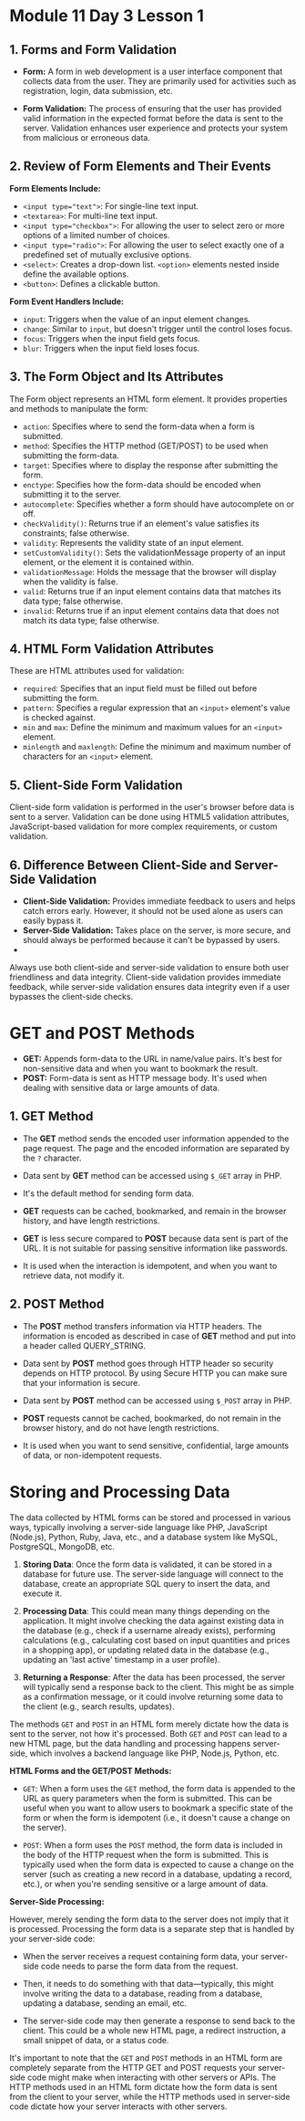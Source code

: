 # Module 11 Day 3 Lesson 1

## 1. Forms and Form Validation

- **Form:** A form in web development is a user interface component that collects data from the user. They are primarily used for activities such as registration, login, data submission, etc.

- **Form Validation:** The process of ensuring that the user has provided valid information in the expected format before the data is sent to the server. Validation enhances user experience and protects your system from malicious or erroneous data.

## 2. Review of Form Elements and Their Events

**Form Elements Include:**

- `<input type="text">`: For single-line text input.
- `<textarea>`: For multi-line text input.
- `<input type="checkbox">`: For allowing the user to select zero or more options of a limited number of choices.
- `<input type="radio">`: For allowing the user to select exactly one of a predefined set of mutually exclusive options.
- `<select>`: Creates a drop-down list. `<option>` elements nested inside define the available options.
- `<button>`: Defines a clickable button.

**Form Event Handlers Include:**

- `input`: Triggers when the value of an input element changes.
- `change`: Similar to `input`, but doesn't trigger until the control loses focus.
- `focus`: Triggers when the input field gets focus.
- `blur`: Triggers when the input field loses focus.

## 3. The Form Object and Its Attributes

The Form object represents an HTML form element. It provides properties and methods to manipulate the form:

- `action`: Specifies where to send the form-data when a form is submitted.
- `method`: Specifies the HTTP method (GET/POST) to be used when submitting the form-data.
- `target`: Specifies where to display the response after submitting the form.
- `enctype`: Specifies how the form-data should be encoded when submitting it to the server.
- `autocomplete`: Specifies whether a form should have autocomplete on or off.
- `checkValidity()`: Returns true if an element's value satisfies its constraints; false otherwise.
- `validity`: Represents the validity state of an input element.
- `setCustomValidity()`: Sets the validationMessage property of an input element, or the element it is contained within.
- `validationMessage`: Holds the message that the browser will display when the validity is false.
- `valid`: Returns true if an input element contains data that matches its data type; false otherwise.
- `invalid`: Returns true if an input element contains data that does not match its data type; false otherwise.

## 4. HTML Form Validation Attributes

These are HTML attributes used for validation:

- `required`: Specifies that an input field must be filled out before submitting the form.
- `pattern`: Specifies a regular expression that an `<input>` element's value is checked against.
- `min` and `max`: Define the minimum and maximum values for an `<input>` element.
- `minlength` and `maxlength`: Define the minimum and maximum number of characters for an `<input>` element.

## 5. Client-Side Form Validation

Client-side form validation is performed in the user's browser before data is sent to a server. Validation can be done using HTML5 validation attributes, JavaScript-based validation for more complex requirements, or custom validation.

## 6. Difference Between Client-Side and Server-Side Validation

- **Client-Side Validation:** Provides immediate feedback to users and helps catch errors early. However, it should not be used alone as users can easily bypass it.
- **Server-Side Validation:** Takes place on the server, is more secure, and should always be performed because it can't be bypassed by users.
- 
Always use both client-side and server-side validation to ensure both user friendliness and data integrity. Client-side validation provides immediate feedback, while server-side validation ensures data integrity even if a user bypasses the client-side checks.

# GET and POST Methods

- **GET:** Appends form-data to the URL in name/value pairs. It's best for non-sensitive data and when you want to bookmark the result.
- **POST:** Form-data is sent as HTTP message body. It's used when dealing with sensitive data or large amounts of data.

## 1. GET Method

- The **GET** method sends the encoded user information appended to the page request. The page and the encoded information are separated by the `?` character.

- Data sent by **GET** method can be accessed using `$_GET` array in PHP.

- It's the default method for sending form data.

- **GET** requests can be cached, bookmarked, and remain in the browser history, and have length restrictions.

- **GET** is less secure compared to **POST** because data sent is part of the URL. It is not suitable for passing sensitive information like passwords.

- It is used when the interaction is idempotent, and when you want to retrieve data, not modify it.

## 2. POST Method

- The **POST** method transfers information via HTTP headers. The information is encoded as described in case of **GET** method and put into a header called QUERY_STRING.

- Data sent by **POST** method goes through HTTP header so security depends on HTTP protocol. By using Secure HTTP you can make sure that your information is secure.

- Data sent by **POST** method can be accessed using `$_POST` array in PHP.

- **POST** requests cannot be cached, bookmarked, do not remain in the browser history, and do not have length restrictions.

- It is used when you want to send sensitive, confidential, large amounts of data, or non-idempotent requests.

# Storing and Processing Data

The data collected by HTML forms can be stored and processed in various ways, typically involving a server-side language like PHP, JavaScript (Node.js), Python, Ruby, Java, etc., and a database system like MySQL, PostgreSQL, MongoDB, etc.

1. **Storing Data**: Once the form data is validated, it can be stored in a database for future use. The server-side language will connect to the database, create an appropriate SQL query to insert the data, and execute it.

2. **Processing Data**: This could mean many things depending on the application. It might involve checking the data against existing data in the database (e.g., check if a username already exists), performing calculations (e.g., calculating cost based on input quantities and prices in a shopping app), or updating related data in the database (e.g., updating an 'last active' timestamp in a user profile).

3. **Returning a Response**: After the data has been processed, the server will typically send a response back to the client. This might be as simple as a confirmation message, or it could involve returning some data to the client (e.g., search results, updates).



The methods `GET` and `POST` in an HTML form merely dictate how the data is sent to the server, not how it's processed. Both `GET` and `POST` can lead to a new HTML page, but the data handling and processing happens server-side, which involves a backend language like PHP, Node.js, Python, etc.

**HTML Forms and the GET/POST Methods:**

- `GET`: When a form uses the `GET` method, the form data is appended to the URL as query parameters when the form is submitted. This can be useful when you want to allow users to bookmark a specific state of the form or when the form is idempotent (i.e., it doesn't cause a change on the server).

- `POST`: When a form uses the `POST` method, the form data is included in the body of the HTTP request when the form is submitted. This is typically used when the form data is expected to cause a change on the server (such as creating a new record in a database, updating a record, etc.), or when you're sending sensitive or a large amount of data.

**Server-Side Processing:**

However, merely sending the form data to the server does not imply that it is processed. Processing the form data is a separate step that is handled by your server-side code:

- When the server receives a request containing form data, your server-side code needs to parse the form data from the request.

- Then, it needs to do something with that data—typically, this might involve writing the data to a database, reading from a database, updating a database, sending an email, etc.

- The server-side code may then generate a response to send back to the client. This could be a whole new HTML page, a redirect instruction, a small snippet of data, or a status code.

It's important to note that the `GET` and `POST` methods in an HTML form are completely separate from the HTTP GET and POST requests your server-side code might make when interacting with other servers or APIs. The HTTP methods used in an HTML form dictate how the form data is sent from the client to your server, while the HTTP methods used in server-side code dictate how your server interacts with other servers.
